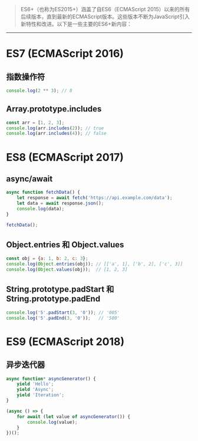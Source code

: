 > ES6+（也称为ES2015+）涵盖了自ES6（ECMAScript 2015）以来的所有后续版本，直到最新的ECMAScript版本。这些版本不断为JavaScript引入新特性和改进。以下是一些主要的ES6+新内容：
---

# ES7 (ECMAScript 2016)

## 指数操作符

```javascript
console.log(2 ** 3); // 8
```

## Array.prototype.includes

```javascript
const arr = [1, 2, 3];
console.log(arr.includes(2)); // true
console.log(arr.includes(4)); // false
```
# ES8 (ECMAScript 2017)
## async/await

```javascript
async function fetchData() {
    let response = await fetch('https://api.example.com/data');
    let data = await response.json();
    console.log(data);
}

fetchData();

```

## Object.entries 和 Object.values

```javascript
const obj = {a: 1, b: 2, c: 3};
console.log(Object.entries(obj)); // [['a', 1], ['b', 2], ['c', 3]]
console.log(Object.values(obj));  // [1, 2, 3]

```

## String.prototype.padStart 和 String.prototype.padEnd

```javascript
console.log('5'.padStart(3, '0')); // '005'
console.log('5'.padEnd(3, '0'));   // '500'

```
# ES9 (ECMAScript 2018)

## 异步迭代器

```javascript
async function* asyncGenerator() {
    yield 'Hello';
    yield 'Async';
    yield 'Iteration';
}

(async () => {
    for await (let value of asyncGenerator()) {
        console.log(value);
    }
})();

```

